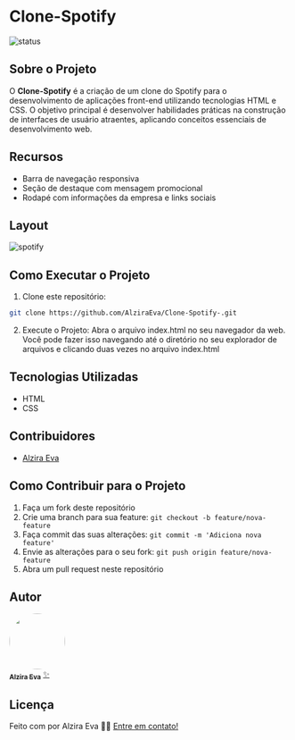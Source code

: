 # Clone-Spotify

![status](https://img.shields.io/badge/status-%20concluido-green)

## Sobre o Projeto

O **Clone-Spotify** é a criação de um clone do Spotify para o desenvolvimento de aplicações front-end utilizando tecnologias HTML e CSS. O objetivo principal é desenvolver habilidades práticas na construção de interfaces de usuário atraentes, aplicando conceitos essenciais de desenvolvimento web.

## Recursos

- Barra de navegação responsiva
- Seção de destaque com mensagem promocional
- Rodapé com informações da empresa e links sociais

## Layout 
![spotify](https://github.com/AlziraEva/Clone-Spotify-/assets/138158823/83efb532-b5c3-4043-942d-be4f1222ba88)

## Como Executar o Projeto

1. Clone este repositório:
 ```bash
 git clone https://github.com/AlziraEva/Clone-Spotify-.git
```
2. Execute o Projeto:
Abra o arquivo index.html no seu navegador da web. Você pode fazer isso navegando até o diretório no seu explorador de arquivos e clicando duas vezes no arquivo index.html
   
## Tecnologias Utilizadas

- HTML
- CSS

## Contribuidores

- [Alzira Eva](https://github.com/AlziraEva)

## Como Contribuir para o Projeto

1. Faça um fork deste repositório
2. Crie uma branch para sua feature: `git checkout -b feature/nova-feature`
3. Faça commit das suas alterações: `git commit -m 'Adiciona nova feature'`
4. Envie as alterações para o seu fork: `git push origin feature/nova-feature`
5. Abra um pull request neste repositório

## Autor

<a href="https://www.linkedin.com/in/alzira-eva-cavalcanti-alves-a62b97135"/>
 <img style="border-radius: 50%;" src="https://github.com/AlziraEva/desafio-cubosAcademy-projeto-api-banco/assets/138158823/a4b19708-4f71-4154-a98e-763d90bae228" width="100px;" alt=""/>
 <br />
 <sub><b>Alzira Eva</b></sub></a> <a href="https://www.linkedin.com/in/alzira-eva-cavalcanti-alves-a62b97135" title="Alzira Eva">✨</a>
 <br />


## Licença

Feito com por Alzira Eva 👋🏽 [Entre em contato!](https://www.linkedin.com/in/alzira-eva-cavalcanti-alves-a62b97135)
